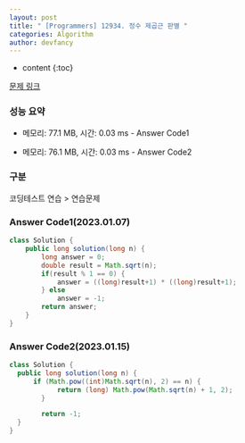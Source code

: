 ```yaml
---
layout: post
title: " [Programmers] 12934. 정수 제곱근 판별 "
categories: Algorithm
author: devfancy
---
```

* content
{:toc}

[문제 링크](https://school.programmers.co.kr/learn/courses/30/lessons/12934)

### 성능 요약

* 메모리: 77.1 MB, 시간: 0.03 ms - Answer Code1

* 메모리: 76.1 MB, 시간: 0.03 ms - Answer Code2

### 구분

코딩테스트 연습 > 연습문제

### Answer Code1(2023.01.07)

``` java
class Solution {
    public long solution(long n) {
        long answer = 0;
        double result = Math.sqrt(n);
        if(result % 1 == 0) {
            answer = ((long)result+1) * ((long)result+1);
        } else 
            answer = -1;
        return answer;
    }
}
```

### Answer Code2(2023.01.15)

``` java
class Solution {
  public long solution(long n) {
      if (Math.pow((int)Math.sqrt(n), 2) == n) {
            return (long) Math.pow(Math.sqrt(n) + 1, 2);
        }

        return -1;
  }
}
```

